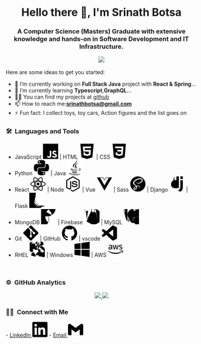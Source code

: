 <h1 align="center">Hello there 👋, I'm Srinath Botsa</h1>
<h3 align="center">A Computer Science (Masters) Graduate with extensive knowledge and hands-on in Software Development and IT Infrastructure.</h3>

<p align="center">
  <img src="https://komarev.com/ghpvc/?username=bsrinath9&color=blue&style=flat">
</p>

Here are some ideas to get you started:

- 🔭 I’m currently working on **Full Stack Java** project with **React & Spring**...
- 🌱 I’m currently learning **Typescript**,**GraphQL**...
- 👨‍💻 You can find my projects at [github](https://github.com/bsrinath9?tab=repositories)
- 📫 How to reach me:**srinathbotsa@gmail.com**
- ⚡ Fun fact: I collect toys, toy cars, Action figures and the list goes on 

### 🛠 &nbsp;Languages and Tools

- JavaScript ![JavaScript](./resized-svg/javascript.svg) | HTML ![HTML](./resized-svg/html5.svg) | CSS ![CSS](./resized-svg/css3.svg)
- Python ![Python](./resized-svg/python.svg) | Java ![Java](./resized-svg/java.svg)
- React ![React](./resized-svg/react.svg) |  Node ![Node](./resized-svg/node-dot-js.svg) |  Vue ![Vue](./resized-svg/vue-dot-js.svg) |  Sass ![Sass](./resized-svg/sass.svg) |  Django ![Django](./resized-svg/django.svg) |  Flask ![Flask](./resized-svg/flask.svg)
- MongoDB ![MongoDB](./resized-svg/mongodb.svg) |  Firebase ![Firebase](./resized-svg/firebase.svg) |  MySQL ![MySQL](./resized-svg/mysql.svg)
- Git ![Git](./resized-svg/git.svg) |  GitHub ![GitHub](./resized-svg/github.svg) |  vscode ![vscode](./resized-svg/visualstudiocode.svg)
- RHEL ![RHEL](./resized-svg/linux.svg) |  Windows ![Windows](./resized-svg/windows.svg) | AWS ![AWS](./resized-svg/amazonaws.svg)
<br/>

### ⚙️ &nbsp;GitHub Analytics

<p align="center">
<a href="https://github.com/bsrinath9">
  <img height="180em" src="https://github-readme-stats-eight-theta.vercel.app/api?username=bsrinath9&show_icons=true&theme=algolia&include_all_commits=true&count_private=true"/>
  <img height="180em" src="https://github-readme-stats-eight-theta.vercel.app/api/top-langs/?username=bsrinath9&layout=compact&langs_count=8&theme=algolia"/>
</a>
</p>

### 🤝🏻 &nbsp;Connect with Me

<p>
- <a href="https://linkedin.com/in/srinath-b" target="popup"> LinkedIn <img src="./resized-svg/link.svg"/></a>
- <a href="mailto:srinathbotsa@gmail.com"> Email <img src="./resized-svg/gmail.svg"/></a>
</p>
